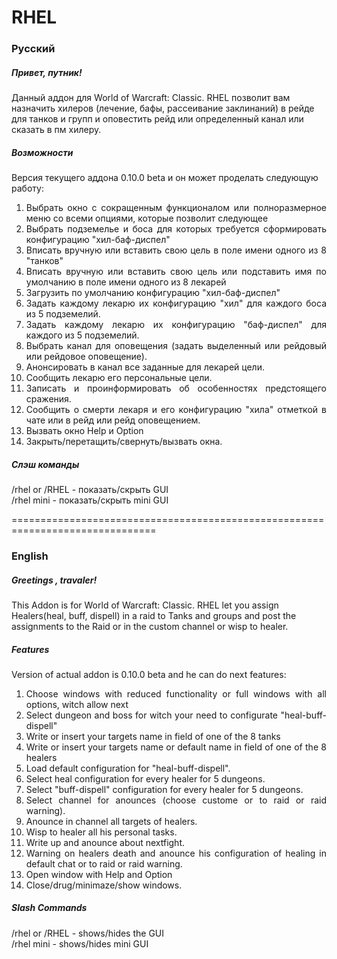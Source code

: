 <h1>RHEL</h1>
<h3>Русский</h3>
<h5>Привет, путник!</h5>
<p><div>Данный аддон для World of Warcraft: Classic. RHEL позволит вам назначить хилеров (лечение, бафы, рассеивание заклинаний) в рейде для танков и групп и оповестить рейд или определенный канал или сказать в пм хилеру. <div></p>
<h5>Возможности</h5>
<p><div>Версия текущего аддона 0.10.0 beta и он может проделать следующую работу:<div></p>
<ol>
<li style="text-align: justify;">Выбрать окно с сокращенным функционалом или полноразмерное меню со всеми опциями, которые позволит следующее</li>
<li style="text-align: justify;">Выбрать подземелье и боса для которых требуется сформировать конфигурацию "хил-баф-диспел"</li>
<li style="text-align: justify;">Вписать вручную или вставить свою цель в поле имени одного из 8 "танков"</li>
<li style="text-align: justify;">Вписать вручную или вставить свою цель или подставить имя по умолчанию в поле имени одного из 8 лекарей</li>
<li style="text-align: justify;">Загрузить по умолчанию конфигурацию "хил-баф-диспел"</li>
<li style="text-align: justify;">Задать каждому лекарю их конфигурацию "хил" для каждого боса из 5 подземелий.</li>
<li style="text-align: justify;">Задать каждому лекарю их конфигурацию "баф-диспел" для каждого из 5 подземелий.</li>
<li style="text-align: justify;">Выбрать канал для оповещения (задать выделенный или рейдовый или рейдовое оповещение).</li>
<li style="text-align: justify;">Анонсировать в канал все заданные для лекарей цели.</li>
<li style="text-align: justify;">Сообщить лекарю его персональные цели.</li>
<li style="text-align: justify;">Записать и проинформировать об особенностях предстоящего сражения.</li>
<li style="text-align: justify;">Сообщить о смерти лекаря и его конфигурацию "хила" отметкой в чате или в рейд или рейд оповещением.</li>
<li style="text-align: justify;">Вызвать окно Help и Option</li>
<li style="text-align: justify;">Закрыть/перетащить/свернуть/вызвать окна.</li>
</ol>
 
<h5>Слэш команды</h5>
<div>/rhel or /RHEL - показать/скрыть GUI</div>
<div>/rhel mini - показать/скрыть mini GUI</div>
  
===============================================================================

<h3>English</h3>
<h5>Greetings , travaler!</h3>
<p><div>This Addon is for World of Warcraft: Classic. RHEL let you assign Healers(heal, buff, dispell) in a raid to Tanks and groups and post the assignments to the Raid or in the custom channel or wisp to healer.<div>
<h5>Features</h3>
<div>Version of actual addon is 0.10.0 beta and he can do next features:<div></p>
<ol>
<li style="text-align: justify;">Choose windows with reduced functionality or full windows with all options, witch allow next</li>
<li style="text-align: justify;">Select dungeon and boss for witch your need to configurate "heal-buff-dispell"</li>
<li style="text-align: justify;">Write or insert your targets name in field of one of the 8 tanks</li>
<li style="text-align: justify;">Write or insert your targets name or default name in field of one of the 8 healers</li>
<li style="text-align: justify;">Load default configuration for "heal-buff-dispell".</li>
<li style="text-align: justify;">Select heal configuration for every healer for 5 dungeons.</li>
<li style="text-align: justify;">Select "buff-dispell" configuration for every healer for 5 dungeons.</li>
<li style="text-align: justify;">Select channel for anounces (choose custome or to raid or raid warning).</li>
<li style="text-align: justify;">Anounce in channel all targets of healers.</li>
<li style="text-align: justify;">Wisp to healer all his personal tasks.</li> 
<li style="text-align: justify;">Write up and anounce about nextfight.</li>
<li style="text-align: justify;">Warning on healers death and anounce his configuration of healing in default chat or to raid or raid warning.</li>
<li style="text-align: justify;">Open window with Help and Option</li>
<li style="text-align: justify;">Close/drug/minimaze/show windows.</li>
</ol>

<h5>Slash Commands</h5>
<div>/rhel or /RHEL - shows/hides the GUI</div>
<div>/rhel mini - shows/hides mini GUI</div>



